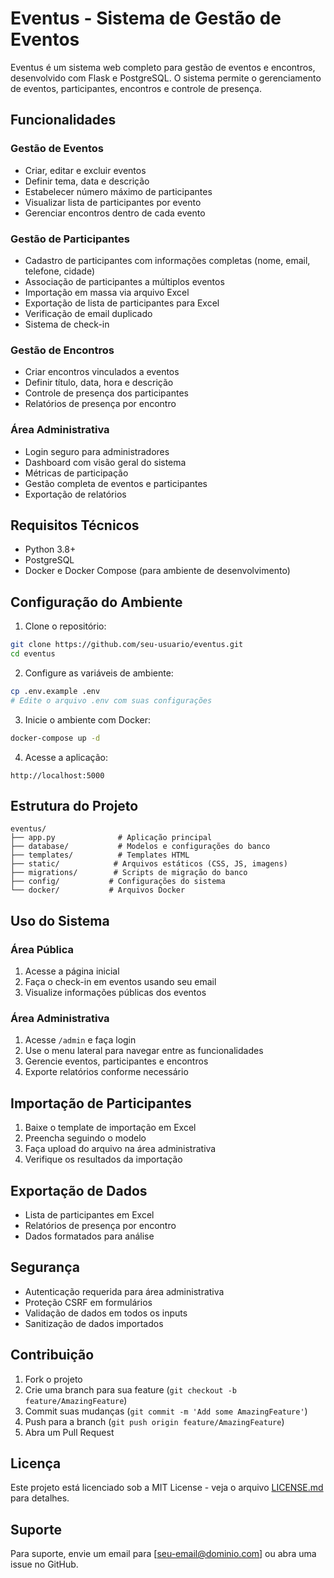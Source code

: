 # Eventus - Sistema de Gestão de Eventos

Eventus é um sistema web completo para gestão de eventos e encontros, desenvolvido com Flask e PostgreSQL. O sistema permite o gerenciamento de eventos, participantes, encontros e controle de presença.

## Funcionalidades

### Gestão de Eventos
- Criar, editar e excluir eventos
- Definir tema, data e descrição
- Estabelecer número máximo de participantes
- Visualizar lista de participantes por evento
- Gerenciar encontros dentro de cada evento

### Gestão de Participantes
- Cadastro de participantes com informações completas (nome, email, telefone, cidade)
- Associação de participantes a múltiplos eventos
- Importação em massa via arquivo Excel
- Exportação de lista de participantes para Excel
- Verificação de email duplicado
- Sistema de check-in

### Gestão de Encontros
- Criar encontros vinculados a eventos
- Definir título, data, hora e descrição
- Controle de presença dos participantes
- Relatórios de presença por encontro

### Área Administrativa
- Login seguro para administradores
- Dashboard com visão geral do sistema
- Métricas de participação
- Gestão completa de eventos e participantes
- Exportação de relatórios

## Requisitos Técnicos

- Python 3.8+
- PostgreSQL
- Docker e Docker Compose (para ambiente de desenvolvimento)

## Configuração do Ambiente

1. Clone o repositório:
```bash
git clone https://github.com/seu-usuario/eventus.git
cd eventus
```

2. Configure as variáveis de ambiente:
```bash
cp .env.example .env
# Edite o arquivo .env com suas configurações
```

3. Inicie o ambiente com Docker:
```bash
docker-compose up -d
```

4. Acesse a aplicação:
```
http://localhost:5000
```

## Estrutura do Projeto

```
eventus/
├── app.py              # Aplicação principal
├── database/           # Modelos e configurações do banco
├── templates/          # Templates HTML
├── static/            # Arquivos estáticos (CSS, JS, imagens)
├── migrations/        # Scripts de migração do banco
├── config/           # Configurações do sistema
└── docker/           # Arquivos Docker
```

## Uso do Sistema

### Área Pública
1. Acesse a página inicial
2. Faça o check-in em eventos usando seu email
3. Visualize informações públicas dos eventos

### Área Administrativa
1. Acesse `/admin` e faça login
2. Use o menu lateral para navegar entre as funcionalidades
3. Gerencie eventos, participantes e encontros
4. Exporte relatórios conforme necessário

## Importação de Participantes

1. Baixe o template de importação em Excel
2. Preencha seguindo o modelo
3. Faça upload do arquivo na área administrativa
4. Verifique os resultados da importação

## Exportação de Dados

- Lista de participantes em Excel
- Relatórios de presença por encontro
- Dados formatados para análise

## Segurança

- Autenticação requerida para área administrativa
- Proteção CSRF em formulários
- Validação de dados em todos os inputs
- Sanitização de dados importados

## Contribuição

1. Fork o projeto
2. Crie uma branch para sua feature (`git checkout -b feature/AmazingFeature`)
3. Commit suas mudanças (`git commit -m 'Add some AmazingFeature'`)
4. Push para a branch (`git push origin feature/AmazingFeature`)
5. Abra um Pull Request

## Licença

Este projeto está licenciado sob a MIT License - veja o arquivo [LICENSE.md](LICENSE.md) para detalhes.

## Suporte

Para suporte, envie um email para [seu-email@dominio.com] ou abra uma issue no GitHub.
